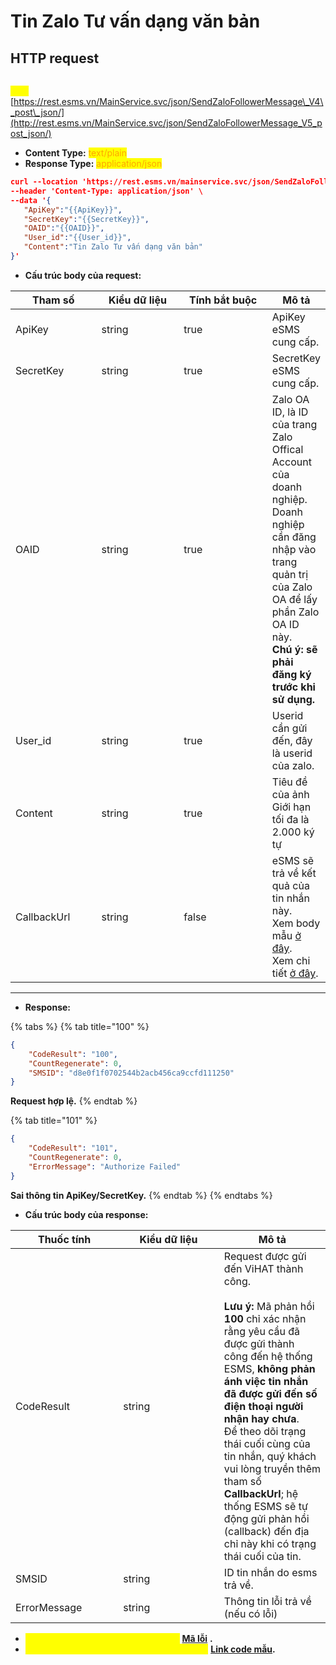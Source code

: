 # Tin Zalo Tư vấn dạng văn bản

## HTTP request

\
<mark style="color:yellow;">**`POST`**</mark> [https://rest.esms.vn/MainService.svc/json/SendZaloFollowerMessage\_V4\_post\_json/](http://rest.esms.vn/MainService.svc/json/SendZaloFollowerMessage_V5_post_json/)

* **Content Type:** <mark style="color:orange;">text/plain</mark>
* **Response Type:** <mark style="color:orange;">application/json</mark>

```json
curl --location 'https://rest.esms.vn/mainservice.svc/json/SendZaloFollowerMessage_V4_post_json/' \
--header 'Content-Type: application/json' \
--data '{
   "ApiKey":"{{ApiKey}}",
   "SecretKey":"{{SecretKey}}",
   "OAID":"{{OAID}}",
   "User_id":"{{User_id}}",
   "Content":"Tin Zalo Tư vấn dạng văn bản"
}'
```



* **Cấu trúc body của request:**

<table><thead><tr><th width="125">Tham số</th><th width="123">Kiểu dữ liệu </th><th width="134" data-type="checkbox">Tính bắt buộc</th><th>Mô tả</th></tr></thead><tbody><tr><td>ApiKey</td><td>string</td><td>true</td><td>ApiKey eSMS cung cấp.</td></tr><tr><td>SecretKey</td><td>string</td><td>true</td><td>SecretKey eSMS cung cấp.</td></tr><tr><td>OAID</td><td>string</td><td>true</td><td>Zalo OA ID, là ID của trang Zalo Offical Account của doanh nghiệp. Doanh nghiệp cần đăng nhập vào trang quản trị của Zalo OA để lấy phần Zalo OA ID này. <br><strong>Chú ý: sẽ phải đăng ký trước khi sử dụng.</strong></td></tr><tr><td>User_id</td><td>string</td><td>true</td><td>Userid cần gửi đến, đây là userid của zalo.</td></tr><tr><td>Content</td><td>string</td><td>true</td><td>Tiêu đề của ảnh<br>Giới hạn tối đa là 2.000 ký tự</td></tr><tr><td>CallbackUrl</td><td>string</td><td>false</td><td>eSMS sẽ trả về kết quả của tin nhắn này.<br>Xem body mẫu <a href="https://samplefordevelopers.esms.vn/#cd0e23a3-5aa5-4198-a8bb-be0d8e450df9">ở đây</a>.<br>Xem chi tiết <a href="../callback-url.md">ở đây</a>.</td></tr></tbody></table>

***

* **Response:**

{% tabs %}
{% tab title="100" %}
```json
{
    "CodeResult": "100",
    "CountRegenerate": 0,
    "SMSID": "d8e0f1f0702544b2acb456ca9ccfd111250"
}
```

**Request hợp lệ.**
{% endtab %}

{% tab title="101" %}
```json
{
    "CodeResult": "101",
    "CountRegenerate": 0,
    "ErrorMessage": "Authorize Failed"
}
```

**Sai thông tin ApiKey/SecretKey.**
{% endtab %}
{% endtabs %}

* **Cấu trúc body của response:**

<table><thead><tr><th width="156.199951171875">Thuốc tính </th><th width="145.6666259765625">Kiểu dữ liệu </th><th>Mô tả</th></tr></thead><tbody><tr><td>CodeResult</td><td>string</td><td>Request được gửi đến ViHAT thành công.<br><br><strong>Lưu ý:</strong> Mã phản hồi <strong>100</strong> chỉ xác nhận rằng yêu cầu đã được gửi thành công đến hệ thống ESMS, <strong>không phản ánh việc tin nhắn đã được gửi đến số điện thoại người nhận hay chưa</strong>.<br>Để theo dõi trạng thái cuối cùng của tin nhắn, quý khách vui lòng truyền thêm tham số <strong>CallbackUrl</strong>; hệ thống ESMS sẽ tự động gửi phản hồi (callback) đến địa chỉ này khi có trạng thái cuối của tin.</td></tr><tr><td>SMSID</td><td>string</td><td>ID tin nhắn do esms trả về.</td></tr><tr><td>ErrorMessage</td><td>string</td><td>Thông tin lỗi trả về (nếu có lỗi)</td></tr></tbody></table>

* _<mark style="color:yellow;">**Thông tin chi tiết mã lỗi xem ở bảng:**</mark>_ [**Mã lỗi**](../bang-ma-loi.md) **.**
* _<mark style="color:yellow;">**Lấy code mẫu các ngôn ngữ trên Postman:**</mark>_ [**Link code mẫu**](https://samplefordevelopers.esms.vn/#c0e00f1f-0c1f-4be1-8aac-f730d14e0e29)**.**
